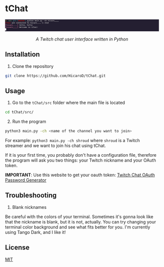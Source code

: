 # tChat

<div align="center">
 <img src="./img/new_version.png">
 <p> <i> A Twitch chat user interface written in Python </i> </p>
</div>

## Installation

1. Clone the repository
```bash
git clone https://github.com/HicaroD/tChat.git
```

## Usage

1. Go to the `tChat/src` folder where the main file is located
```bash
cd tChat/src/
```

2. Run the program
```bash
python3 main.py -ch <name of the channel you want to join>
```

For example: `python3 main.py -ch shroud` where `shroud` is a Twitch streamer and we want to join his chat using tChat.

If it is your first time, you probably don't have a configuration file, therefore the program will ask you two things: your Twitch nickname and your OAuth token.

**IMPORTANT**: Use this website to get your oauth token: [Twitch Chat OAuth Password Generator](https://twitchapps.com/tmi/)

## Troubleshooting

1. Blank nicknames

Be careful with the colors of your terminal. Sometimes it's gonna look like that the nickname is blank, but it is not, actually. You can try changing your terminal color background and see what fits better for you. I'm currently using Tango Dark, and I like it!

## License
[MIT](./LICENSE)
